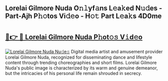 ## Lorelai Gilmore Nuda O𝚗𝚕yf𝚊ns L𝚎a𝚔ed N𝚞𝚍es - Part-Ajh P𝚑𝚘tos Vi𝚍𝚎o - H𝚘𝚝 Part L𝚎a𝚔s 4D0me

# <h2><a href="http://kf6152.oniu.top/?m=Lorelai+Gilmore+Nuda">🔗👉 🔴 Lorelai Gilmore Nuda P𝚑ot𝚘𝚜 V𝚒d𝚎o</a></h2>

[![Lorelai Gilmore Nuda Nu𝚍e𝚜](https://i.imgur.com/0qMVB7G.gif)](http://kf6152.oniu.top/?m=Lorelai+Gilmore+Nuda)
Digital media artist and amusement provider Lorelai Gilmore Nuda, recognized for disseminating dance and lifestyle content through trending choreographies and short films. Lorelai Gilmore Nuda's public image is characterized by its warm and genuine demeanor, but the intricacies of his personal life remain shrouded in secrecy.  
